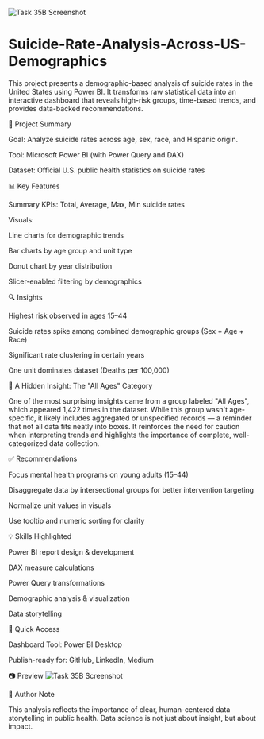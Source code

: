 ![Task 35B Screenshot](https://github.com/user-attachments/assets/27a9b8a5-661c-4ea8-b292-1843f6d9644c)
# Suicide-Rate-Analysis-Across-US-Demographics
This project presents a demographic-based analysis of suicide rates in the United States using Power BI. It transforms raw statistical data into an interactive dashboard that reveals high-risk groups, time-based trends, and provides data-backed recommendations.

📁 Project Summary

Goal: Analyze suicide rates across age, sex, race, and Hispanic origin.

Tool: Microsoft Power BI (with Power Query and DAX)

Dataset: Official U.S. public health statistics on suicide rates

📊 Key Features

Summary KPIs: Total, Average, Max, Min suicide rates

Visuals:

Line charts for demographic trends

Bar charts by age group and unit type

Donut chart by year distribution

Slicer-enabled filtering by demographics

🔍 Insights

Highest risk observed in ages 15–44

Suicide rates spike among combined demographic groups (Sex + Age + Race)

Significant rate clustering in certain years

One unit dominates dataset (Deaths per 100,000)

📌 A Hidden Insight: The "All Ages" Category

One of the most surprising insights came from a group labeled "All Ages", which appeared 1,422 times in the dataset. While this group wasn't age-specific, it likely includes aggregated or unspecified records — a reminder that not all data fits neatly into boxes. It reinforces the need for caution when interpreting trends and highlights the importance of complete, well-categorized data collection.

✅ Recommendations

Focus mental health programs on young adults (15–44)

Disaggregate data by intersectional groups for better intervention targeting

Normalize unit values in visuals

Use tooltip and numeric sorting for clarity

💡 Skills Highlighted

Power BI report design & development

DAX measure calculations

Power Query transformations

Demographic analysis & visualization

Data storytelling


📎 Quick Access

Dashboard Tool: Power BI Desktop

Publish-ready for: GitHub, LinkedIn, Medium

📷 Preview
![Task 35B Screenshot](https://github.com/user-attachments/assets/4c9adf0f-b0f1-41c8-abb1-f1c9d48e8dcb)

📌 Author Note

This analysis reflects the importance of clear, human-centered data storytelling in public health. Data science is not just about insight, but about impact.
